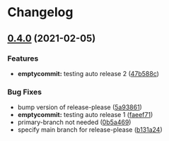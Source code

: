# Changelog

## [0.4.0](https://www.github.com/forcedotcom/soql-language-server/compare/v0.3.4...v0.4.0) (2021-02-05)


### Features

* **emptycommit:** testing auto release 2 ([47b588c](https://www.github.com/forcedotcom/soql-language-server/commit/47b588c7e2e457250f8b7f1cf37ad02a7bee914d))


### Bug Fixes

* bump version of release-please ([5a93861](https://www.github.com/forcedotcom/soql-language-server/commit/5a938617e835cc6f012da0676c7534220189b9a9))
* **emptycommit:** testing auto release 1 ([faeef71](https://www.github.com/forcedotcom/soql-language-server/commit/faeef713888487358c516977d7d567b00dabe498))
* primary-branch not needed ([0b5a469](https://www.github.com/forcedotcom/soql-language-server/commit/0b5a469924eadcebd70c27cd849df2c9574a4157))
* specify main branch for release-please ([b131a24](https://www.github.com/forcedotcom/soql-language-server/commit/b131a24fe343ad85b6cf3c3c81c5e6ee99d23eb4))
